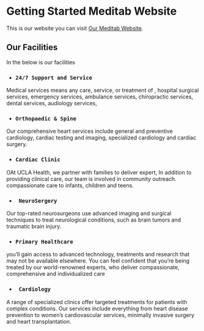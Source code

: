 # Getting Started Meditab Website

This is our website you can visit [Our Meditab Website](https://modest-agnesi-ea87e9.netlify.app/log-in).

## Our Facilities

In the below is our facilities

* ### `24/7 Support and Service`


Medical services means any care, service, or treatment of , hospital surgical services, emergency services, ambulance services, chiropractic services, dental services, audiology services,


* ### `Orthopaedic & Spine`

Our comprehensive heart services include general and preventive cardiology, cardiac testing and imaging, specialized cardiology and cardiac surgery.


* ### `Cardiac Clinic`

OAt UCLA Health, we partner with families to deliver expert, 
 In addition to providing clinical care, our team is involved in community outreach. compassionate care to infants, children and teens.

* ### ` NeuroSergery`

Our top-rated neurosurgeons use advanced imaging and surgical techniques to treat neurological conditions, such as brain tumors and traumatic brain injury.


* ### `Primary Healthcare`

you’ll gain access to advanced technology, treatments and research that may not be available elsewhere. You can feel confident that you’re being treated by our world-renowned experts, who deliver compassionate, comprehensive and individualized care


* ### ` Cardiology`

A range of specialized clinics offer targeted treatments for patients with complex conditions. Our services include everything from heart disease prevention to women’s cardiovascular services, minimally invasive surgery and heart transplantation.